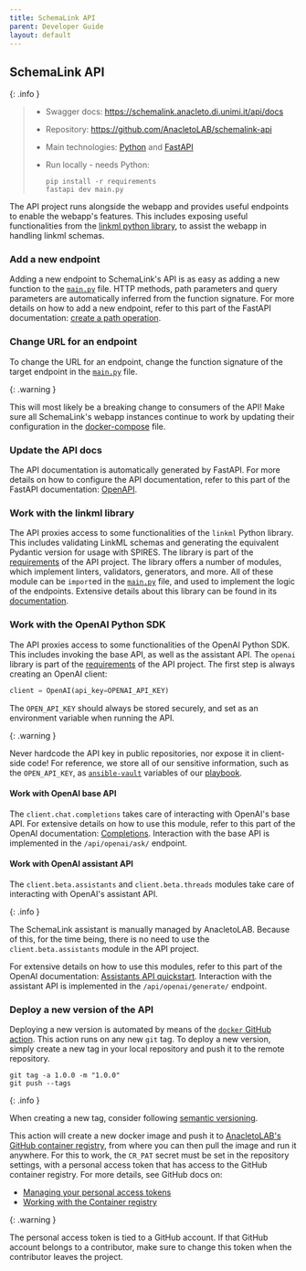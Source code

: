 ```yaml
---
title: SchemaLink API
parent: Developer Guide
layout: default
---
```


## SchemaLink API

{: .info }

> - Swagger docs: <https://schemalink.anacleto.di.unimi.it/api/docs>
> - Repository: <https://github.com/AnacletoLAB/schemalink-api>
> - Main technologies: [Python](https://docs.python.org/3/) and
>   [FastAPI](https://fastapi.tiangolo.com/)
> - Run locally - needs Python:
>
>   ```shell
>   pip install -r requirements
>   fastapi dev main.py
>   ```

The API project runs alongside the webapp and provides useful endpoints to
enable the webapp's features. This includes exposing useful functionalities from
the [linkml python library](https://pypi.org/project/linkml/), to assist the
webapp in handling linkml schemas.

### Add a new endpoint

Adding a new endpoint to SchemaLink's API is as easy as adding a new function to
the [`main.py`](https://github.com/AnacletoLAB/schemalink-api/blob/main/main.py)
file. HTTP methods, path parameters and query parameters are automatically
inferred from the function signature. For more details on how to add a new
endpoint, refer to this part of the FastAPI documentation: [create a path
operation](https://fastapi.tiangolo.com/tutorial/first-steps/#step-3-create-a-path-operation).

### Change URL for an endpoint

To change the URL for an endpoint, change the function signature of the target
endpoint in the
[`main.py`](https://github.com/AnacletoLAB/schemalink-api/blob/main/main.py)
file.

{: .warning }

This will most likely be a breaking change to consumers of the API! Make sure
all SchemaLink's webapp instances continue to work by updating their
configuration in the
[docker-compose](https://github.com/AnacletoLAB/schemalink-deploy/blob/main/roles/schema-link/templates/docker/docker-compose.yml)
file.

### Update the API docs

The API documentation is automatically generated by FastAPI. For more details on
how to configure the API documentation, refer to this part of the FastAPI
documentation:
[OpenAPI](https://github.com/AnacletoLAB/schemalink-api/blob/main/main.py).

### Work with the linkml library

The API proxies access to some functionalities of the `linkml` Python library.
This includes validating LinkML schemas and generating the equivalent Pydantic
version for usage with SPIRES. The library is part of the
[requirements](https://github.com/AnacletoLAB/schemalink-api/blob/main/requirements.txt)
of the API project. The library offers a number of modules, which implement
linters, validators, generators, and more. All of these module can be `import`ed
in the
[`main.py`](https://github.com/AnacletoLAB/schemalink-api/blob/main/main.py)
file, and used to implement the logic of the endpoints. Extensive details about
this library can be found in its [documentation](https://linkml.io/linkml/).

### Work with the OpenAI Python SDK

The API proxies access to some functionalities of the OpenAI Python SDK. This
includes invoking the base API, as well as the assistant API. The `openai`
library is part of the
[requirements](https://github.com/AnacletoLAB/schemalink-api/blob/main/requirements.txt)
of the API project. The first step is always creating an OpenAI client:

```python
client = OpenAI(api_key=OPENAI_API_KEY)
```

The `OPEN_API_KEY` should always be stored securely, and set as an environment
variable when running the API.

{: .warning }

Never hardcode the API key in public repositories, nor expose it in client-side
code! For reference, we store all of our sensitive information, such as the
`OPEN_API_KEY`, as
[`ansible-vault`](https://docs.ansible.com/ansible/latest/cli/ansible-vault.html)
variables of our
[playbook](https://github.com/AnacletoLAB/schemalink-deploy/blob/main/roles/schema-link/defaults/main.yml#L2).

#### Work with OpenAI base API

The `client.chat.completions` takes care of interacting with OpenAI's base API.
For extensive details on how to use this module, refer to this part of the
OpenAI documentation:
[Completions](https://github.com/openai/openai-python/blob/main/api.md#completions).
Interaction with the base API is implemented in the `/api/openai/ask/` endpoint.

#### Work with OpenAI assistant API

The `client.beta.assistants` and `client.beta.threads` modules take care of
interacting with OpenAI's assistant API.

{: .info }

The SchemaLink assistant is manually managed by AnacletoLAB. Because of this,
for the time being, there is no need to use the `client.beta.assistants` module
in the API project.

For extensive details on how to use this modules, refer to this part of the
OpenAI documentation: [Assistants API
quickstart](https://platform.openai.com/docs/assistants/quickstart). Interaction
with the assistant API is implemented in the `/api/openai/generate/` endpoint.

### Deploy a new version of the API

Deploying a new version is automated by means of the [`docker` GitHub
action](https://github.com/AnacletoLAB/schemalink-api/blob/main/.github/workflows/docker.yml).
This action runs on any new `git` tag. To deploy a new version, simply create a
new tag in your local repository and push it to the remote repository.

```shell
git tag -a 1.0.0 -m "1.0.0"
git push --tags
```

{: .info }

When creating a new tag, consider following [semantic
versioning](https://semver.org/).

This action will create a new docker image and push it to [AnacletoLAB's GitHub
container
registry](https://github.com/orgs/AnacletoLAB/packages/container/package/schemalink-api),
from where you can then pull the image and run it anywhere. For this to work,
the `CR_PAT` secret must be set in the repository settings, with a personal
access token that has access to the GitHub container registry. For more details,
see GitHub docs on:

- [Managing your personal access
  tokens](https://docs.github.com/en/authentication/keeping-your-account-and-data-secure/managing-your-personal-access-tokens)
- [Working with the Container
  registry](https://docs.github.com/en/packages/working-with-a-github-packages-registry/working-with-the-container-registry)

{: .warning }

The personal access token is tied to a GitHub account. If that GitHub account
belongs to a contributor, make sure to change this token when the contributor
leaves the project.
